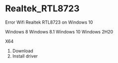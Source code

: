 # Realtek_RTL8723
Error Wifi Realtek RTL8723 on Windows 10 

Windows 8
Windows 8.1
Windows 10
Windows 2H20

X64

1. Download
2. Install driver

